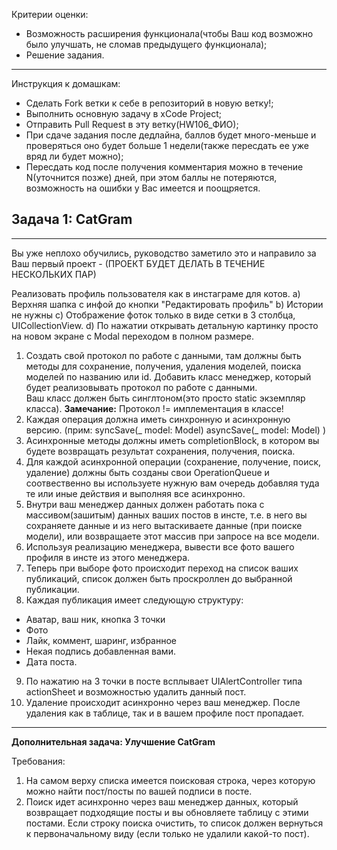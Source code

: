 Критерии оценки:

- Возможность расширения функционала(чтобы Ваш код возможно было улучшать, не сломав предыдущего функционала);
- Решение задания.

---
Инструкция к домашкам:

- Сделать Fork ветки к себе в репозиторий в новую ветку!;
- Выполнить основную задачу в xCode Project;
- Отправить Pull Request в эту ветку(HW106_ФИО);
- При сдаче задания после дедлайна, баллов будет много-меньше и проверяться оно будет больше 1 недели(также пересдать ее уже вряд ли будет можно);
- Пересдать код после получения комментария можно в течение N(уточнится позже) дней, при этом баллы не потеряются, возможность на ошибки у Вас имеется и поощряется.

**Задача 1: CatGram**
-
___

Вы уже неплохо обучились, руководство заметило это и направило за Ваш первый проект - (ПРОЕКТ БУДЕТ ДЕЛАТЬ В ТЕЧЕНИЕ НЕСКОЛЬКИХ ПАР)

Реализовать профиль пользователя как в инстаграме для котов.
a) Верхняя шапка с инфой до кнопки "Редактировать профиль"
b) Истории не нужны
c) Отображение фоток только в виде сетки в 3 столбца, UICollectionView.
d) По нажатии открывать детальную картинку просто на новом экране с Modal переходом в полном размере.

1. Создать свой протокол по работе с данными, там должны быть методы для сохранение, получения, удаления моделей, поиска моделей по названию или id. Добавить класс менеджер, который будет реализовывать протокол по работе с данными.  
Ваш класс должен быть синглтоном(это просто static экземпляр класса). 
**Замечание:** Протокол != имплементация в классе!
2. Каждая операция должна иметь синхронную и асинхронную версию.
(прим: syncSave(_ model: Model) asyncSave(_ model: Model) ) 
3. Асинхронные методы должны иметь completionBlock, в котором вы будете возвращать результат сохранения, получения, поиска.  
4. Для каждой асинхронной операции (сохранение, получение, поиск, удаление) должны быть созданы свои OperationQueue и соотвественно вы используете нужную вам очередь добавляя туда те или иные действия и выполняя все асинхронно.  
5. Внутри ваш менеджер данных должен работать пока с  массивом(зашитым) данных ваших постов в инсте, т.е. в него вы сохраняете данные и из него вытаскиваете данные (при поиске модели), или возвращаете этот массив при запросе на все модели.   
6. Используя реализацию менеджера, вывести все фото вашего профиля в инсте из этого менеджера.
7. Теперь при выборе фото происходит переход на список ваших публикаций, список должен быть проскроллен до выбранной публикации. 
8. Каждая публикация имеет следующую структуру: 
* Аватар, ваш ник, кнопка 3 точки
* Фото 
* Лайк, коммент, шаринг, избранное 
* Некая подпись добавленная вами.
* Дата поста. 
9. По нажатию на 3 точки в посте всплывает UIAlertController типа actionSheet и возможностью удалить данный пост. 
10. Удаление происходит асинхронно через ваш менеджер. После удаления как в таблице, так и в вашем профиле пост пропадает.

___

**Дополнительная задача: Улучшение CatGram**

Требования:

1. На самом верху списка имеется поисковая строка, через которую можно найти пост/посты по вашей подписи в посте. 
2. Поиск идет асинхронно через ваш менеджер данных, который возвращает подходящие посты и вы обновляете таблицу с этими постами. Если строку поиска очистить, то список должен вернуться к первоначальному виду (если только не удалили какой-то пост).


